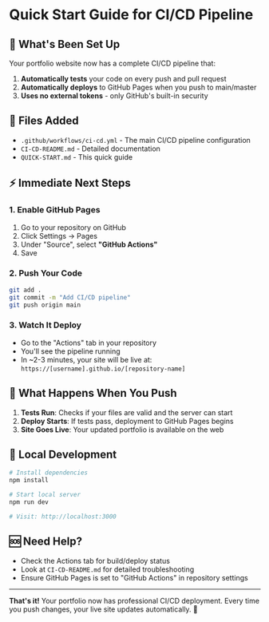 # Quick Start Guide for CI/CD Pipeline

## 🚀 What's Been Set Up

Your portfolio website now has a complete CI/CD pipeline that:

1. **Automatically tests** your code on every push and pull request
2. **Automatically deploys** to GitHub Pages when you push to main/master
3. **Uses no external tokens** - only GitHub's built-in security

## 📁 Files Added

- `.github/workflows/ci-cd.yml` - The main CI/CD pipeline configuration
- `CI-CD-README.md` - Detailed documentation
- `QUICK-START.md` - This quick guide

## ⚡ Immediate Next Steps

### 1. Enable GitHub Pages
1. Go to your repository on GitHub
2. Click Settings → Pages
3. Under "Source", select **"GitHub Actions"**
4. Save

### 2. Push Your Code
```bash
git add .
git commit -m "Add CI/CD pipeline"
git push origin main
```

### 3. Watch It Deploy
- Go to the "Actions" tab in your repository
- You'll see the pipeline running
- In ~2-3 minutes, your site will be live at: `https://[username].github.io/[repository-name]`

## 🎯 What Happens When You Push

1. **Tests Run**: Checks if your files are valid and the server can start
2. **Deploy Starts**: If tests pass, deployment to GitHub Pages begins
3. **Site Goes Live**: Your updated portfolio is available on the web

## 🔧 Local Development

```bash
# Install dependencies
npm install

# Start local server
npm run dev

# Visit: http://localhost:3000
```

## 🆘 Need Help?

- Check the Actions tab for build/deploy status
- Look at `CI-CD-README.md` for detailed troubleshooting
- Ensure GitHub Pages is set to "GitHub Actions" in repository settings

---

**That's it!** Your portfolio now has professional CI/CD deployment. Every time you push changes, your live site updates automatically. 🎉